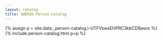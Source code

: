 ```yaml
---
layout: catalog
title: SWERIK Person Catalog
---
```

{% assign p = site.data._person-catalog.i-UTFVswsEHPRC3kbCD8asox %}
{% include person-catalog.html p=p %}

